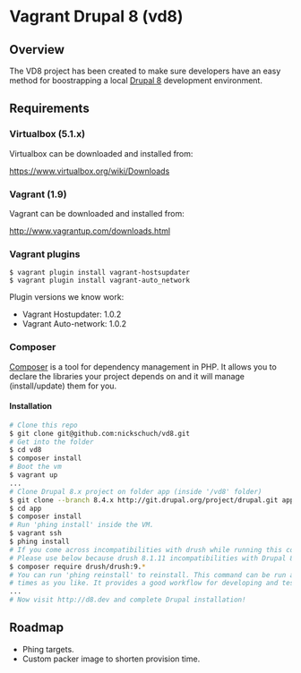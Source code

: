 Vagrant Drupal 8 (vd8)
======================

## Overview

The VD8 project has been created to make sure developers have an easy method for boostrapping a local [Drupal 8](https://www.drupal.org/drupal-8.0) development environment.

## Requirements

### Virtualbox (5.1.x)

Virtualbox can be downloaded and installed from:

https://www.virtualbox.org/wiki/Downloads

### Vagrant (1.9)

Vagrant can be downloaded and installed from:

http://www.vagrantup.com/downloads.html

### Vagrant plugins

```
$ vagrant plugin install vagrant-hostsupdater
$ vagrant plugin install vagrant-auto_network
```
Plugin versions we know work:
* Vagrant Hostupdater: 1.0.2
* Vagrant Auto-network: 1.0.2

### Composer
[Composer](https://getcomposer.org) is a tool for dependency management in PHP. It allows you to declare the libraries your project depends on and it will manage (install/update) them for you.

#### Installation

```bash
# Clone this repo
$ git clone git@github.com:nickschuch/vd8.git
# Get into the folder
$ cd vd8
$ composer install
# Boot the vm
$ vagrant up
...
# Clone Drupal 8.x project on folder app (inside '/vd8' folder)
$ git clone --branch 8.4.x http://git.drupal.org/project/drupal.git app
$ cd app
$ composer install
# Run 'phing install' inside the VM.
$ vagrant ssh
$ phing install
# If you come across incompatibilities with drush while running this command;
# Please use below because drush 8.1.11 incompatibilities with Drupal 8.4.x  
$ composer require drush/drush:9.*
# You can run 'phing reinstall' to reinstall. This command can be run as many
# times as you like. It provides a good workflow for developing and testing.
...
# Now visit http://d8.dev and complete Drupal installation!
```

## Roadmap

* Phing targets.
* Custom packer image to shorten provision time.
